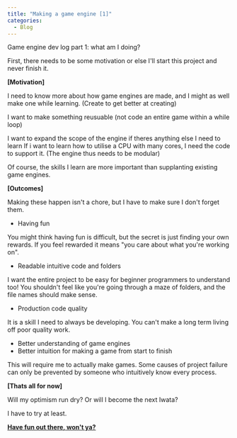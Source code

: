 ```yaml
--- 
title: "Making a game engine [1]"
categories:
  - Blog
---
```


Game engine dev log part 1: what am I doing?

First, there needs to be some motivation or else I'll start this project and never finish it.

<b>[Motivation]</b>

I need to know more about how game engines are made, and I might as well make one while learning.
(Create to get better at creating)

I want to make something reusuable (not code an entire game within a while loop)

I want to expand the scope of the engine if theres anything else I need to learn
If i want to learn how to utilise a CPU with many cores, I need the code to support it.
(The engine thus needs to be modular)

Of course, the skills I learn are more important than supplanting existing game engines.

<b>[Outcomes]</b>

Making these happen isn't a chore, but I have to make sure I don't forget them.

 - Having fun

You might think having fun is difficult, but the secret is just finding your own rewards. 
If you feel rewarded it means "you care about what you're working on".

 - Readable intuitive code and folders
 
I want the entire project to be easy for beginner programmers to understand too!
You shouldn't feel like you're going through a maze of folders, and the file names should make sense.
 
 - Production code quality

It is a skill I need to always be developing. You can't make a long term living off poor quality work.

 - Better understanding of game engines
 - Better intuition for making a game from start to finish

This will require me to actually make games. Some causes of project failure can only be prevented by someone who intuitively know every process.

<b>[Thats all for now]</b>

Will my optimism run dry? Or will I become the next Iwata?

I have to try at least.


<b><a href="https://github.com/iuyhcdfs/amaneshi">Have fun out there, won't ya?</a></b>
